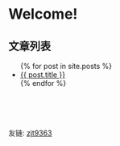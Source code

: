 # Welcome!

## 文章列表

<ul>
  {% for post in site.posts %}
    <li>
      <a href="{{ post.url }}">{{ post.title }}</a>
    </li>
  {% endfor %}
</ul>

<br />
<br />
<br />
<p>友链: <a href="https://zjt9363.top/">zjt9363 </a></p>
